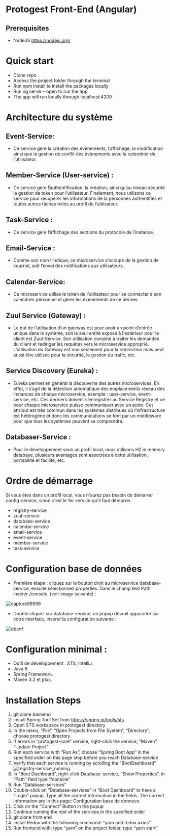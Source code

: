 # Protogest Front-End (Angular)
## Prerequisites
* NodeJS https://nodejs.org/

# Quick start
* Clone repo
* Access the project folder through the terminal
* Run npm install to install the packages locally
* Run ng serve --open to run the app
* The app will run locally through localhost:4200

# Architecture du système
## Event-Service: 
* Ce service gère la création des évènements, l’affichage, la modification ainsi que la gestion
                  de conflit des évènements avec le calendrier de l’utilisateur.
              
              
## Member-Service (User-service) : 
* Ce service gère l’authentification, la création, ainsi qu’au niveau sécurité la gestion de token pour l’utilisateur. Finalement, nous utilisons ce service pour récupérer les informations de la personnes authentifiés et toutes autres tâches reliés au profil de l’utilisateur.

## Task-Service : 
* Ce service gère l’affichage des sections du protocole de l’instance.

## Email-Service :
* Comme son nom l’indique, ce microservice s’occupe de la gestion de courriel, soit l’envoi des notifications aux utilisateurs.

## Calendar-Service: 
* Ce microservice utilise le token de l’utilisateur pour se connecter à son calendrier personnel et gérer les évènements de ce dernier.

## Zuul Service (Gateway) : 
* Le but de l’utilisation d’un gateway est pour avoir un point d’entrée unique dans le système, soit la seul entité exposé à l'extérieur pour le client est Zuul-Service. Son utilisation consiste à traiter les demandes du client et rediriger les requêtes vers le microservice approprié. L’utilisation du Gateway est non seulement pour la redirection mais peut aussi être utilisée pour la sécurité, la gestion du trafic, etc.

## Service Discovery (Eureka) :
* Eureka permet en général la découverte des autres microservices. En effet, il s’agit de la détection automatique des emplacements réseau des instances de chaque microservice, exemple : user-service, event-service, etc. Ces derniers doivent s’enregistrer au Service Registry et ce pour chaque microservice puisse communiquer avec un autre. Cet attribut est très commun dans les systèmes distribués où l’infrastructure est hétérogène et donc les communications se font par un middleware pour que tous les systèmes peuvent se comprendre.

## Databaser-Service :
* Pour le développement sous un profil local, nous utilisons H2 in memory database, plusieurs avantages sont associées à cette utilisation, portabilité et facilité, etc.

# Ordre de démarrage
 Si vous êtes dans un profil local, vous n'aurez pas besoin de démarrer config-service, sinon c'est le 1er service qu'il faut démarrer.
 * registry-service
 * zuul-service
 * database-service
 * calendar-service
 * email-service
 * event-service
 * member-service
 * task-service

# Configuration base de données
* Première étape : cliquez sur le bouton droit au microservice database-service, ensuite sélectionnez properties. Dans le champ text Path insérer /console. (voir image suivante) :

![capture99999](https://user-images.githubusercontent.com/14218094/43403269-a1b68120-93e2-11e8-976e-875a6bbaf375.PNG)

* Double cliquez sur database-service, un popup devrait apparaitre sur votre interface, insérer la configuration suivante : 

![dbcnf](https://user-images.githubusercontent.com/14218094/43403388-ecb36602-93e2-11e8-8697-a1c7b41889c3.PNG)


# Configuration minimal :
* Outil de développement : STS, IntelliJ.
* Java 8.
* Spring Framework.
* Maven 3.2 et plus.

# Installation Steps
1. git clone backend 
2. install Spring Tool Set from https://spring.io/tools/sts 
3. Open STS workspace in protogest directory 
4. In the menu, “File”, “Open Projects from File System”, “Directory”, choose protogest directory 
5. If errors in “protogest-core” service, right-click the service, “Maven”, “Update Project” 
6. Run each service with “Run As”, choose “Spring Boot App” in the specified order on this page stop before you reach Database-service
7. Verify that each service is running by scrolling the “BootDashboard” 
![registry-service_running](https://user-images.githubusercontent.com/15021743/46249766-b1628980-c3fc-11e8-8a23-ddaebbe6e93f.png)
8. In “Boot Dashboard”, right-click Database-service, “Show Properties”, in “Path” field type “/console” 
9. Run “Database-services” 
10. Double-click on “Database-services” in “Boot Dashboard” to have a “Login” popup. Type all the correct information in the fields. The correct information are in this page: Configuration base de donnees
11. Click on the “Connect” Button in the popup
12. Continue running the rest of the services in the specified order
13. git clone front end 
14. Install Redux with the following command: “yarn add redux axios” 
15. Run frontend with: type “yarn” on the project folder, type “yarn start” 
